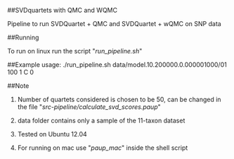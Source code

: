 ##SVDquartets with QMC and WQMC

Pipeline to run SVDQuartet + QMC and SVDQuartet + wQMC on SNP data

##Running

To run on linux run the script "*run_pipeline.sh*" 

##Example usage: 
	./run_pipeline.sh data/model.10.200000.0.000001000/01 100 1 C 0

##Note
1. Number of quartets considered is chosen to be 50, can be changed in the file "*src-pipeline/calculate_svd_scores.paup*"

2. data folder contains only a sample of the 11-taxon dataset

3. Tested on Ubuntu 12.04

4. For running on mac use "*paup_mac*" inside the shell script
